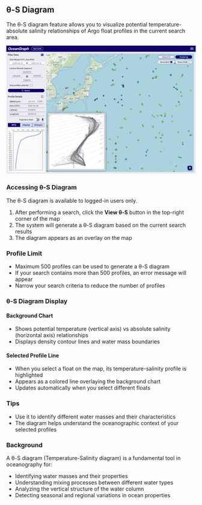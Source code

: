 ## θ-S Diagram

The θ-S diagram feature allows you to visualize potential temperature-absolute salinity relationships of Argo float profiles in the current search area.

![θ-S Diagram](../../imgs/t-s_diagram.png)

### Accessing θ-S Diagram

The θ-S diagram is available to logged-in users only.

1. After performing a search, click the **View θ-S** button in the top-right corner of the map
2. The system will generate a θ-S diagram based on the current search results
3. The diagram appears as an overlay on the map

### Profile Limit

- Maximum 500 profiles can be used to generate a θ-S diagram
- If your search contains more than 500 profiles, an error message will appear
- Narrow your search criteria to reduce the number of profiles

### θ-S Diagram Display

#### Background Chart

- Shows potential temperature (vertical axis) vs absolute salinity (horizontal axis) relationships
- Displays density contour lines and water mass boundaries

#### Selected Profile Line

- When you select a float on the map, its temperature-salinity profile is highlighted
- Appears as a colored line overlaying the background chart
- Updates automatically when you select different floats

### Tips

- Use it to identify different water masses and their characteristics
- The diagram helps understand the oceanographic context of your selected profiles

### Background

A θ-S diagram (Temperature-Salinity diagram) is a fundamental tool in oceanography for:

- Identifying water masses and their properties
- Understanding mixing processes between different water types
- Analyzing the vertical structure of the water column
- Detecting seasonal and regional variations in ocean properties

